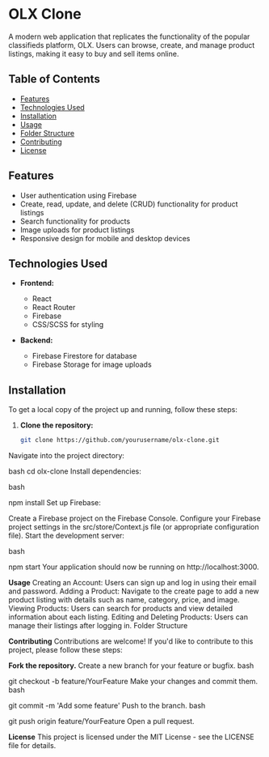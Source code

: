 # OLX Clone

A modern web application that replicates the functionality of the popular classifieds platform, OLX. Users can browse, create, and manage product listings, making it easy to buy and sell items online.

## Table of Contents

- [Features](#features)
- [Technologies Used](#technologies-used)
- [Installation](#installation)
- [Usage](#usage)
- [Folder Structure](#folder-structure)
- [Contributing](#contributing)
- [License](#license)

## Features

- User authentication using Firebase
- Create, read, update, and delete (CRUD) functionality for product listings
- Search functionality for products
- Image uploads for product listings
- Responsive design for mobile and desktop devices

## Technologies Used

- **Frontend:**
  - React
  - React Router
  - Firebase
  - CSS/SCSS for styling

- **Backend:**
  - Firebase Firestore for database
  - Firebase Storage for image uploads

## Installation

To get a local copy of the project up and running, follow these steps:

1. **Clone the repository:**
   ```bash
   git clone https://github.com/yourusername/olx-clone.git
Navigate into the project directory:

bash
cd olx-clone
Install dependencies:

bash

npm install
Set up Firebase:

Create a Firebase project on the Firebase Console.
Configure your Firebase project settings in the src/store/Context.js file (or appropriate configuration file).
Start the development server:

bash

npm start
Your application should now be running on http://localhost:3000.

**Usage**
Creating an Account: Users can sign up and log in using their email and password.
Adding a Product: Navigate to the create page to add a new product listing with details such as name, category, price, and image.
Viewing Products: Users can search for products and view detailed information about each listing.
Editing and Deleting Products: Users can manage their listings after logging in.
Folder Structure

**Contributing**
Contributions are welcome! If you'd like to contribute to this project, please follow these steps:

**Fork the repository.**
Create a new branch for your feature or bugfix.
bash

git checkout -b feature/YourFeature
Make your changes and commit them.
bash

git commit -m 'Add some feature'
Push to the branch.
bash

git push origin feature/YourFeature
Open a pull request.

**License**
This project is licensed under the MIT License - see the LICENSE file for details.
